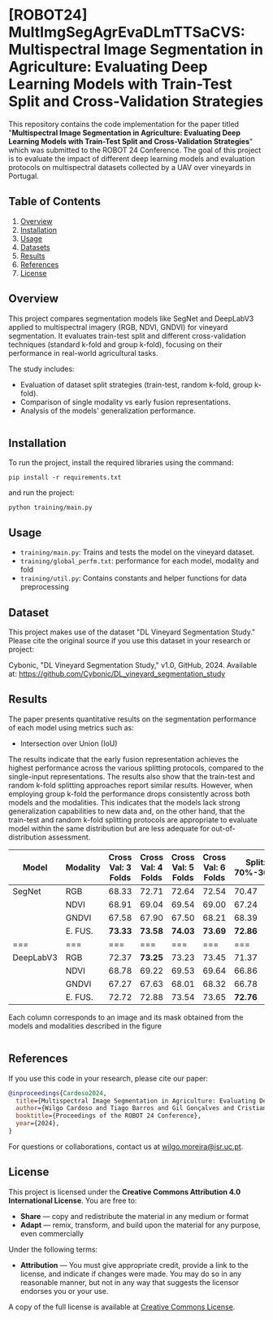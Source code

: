# [ROBOT24] MultImgSegAgrEvaDLmTTSaCVS: Multispectral Image Segmentation in Agriculture: Evaluating Deep Learning Models with Train-Test Split and Cross-Validation Strategies

This repository contains the code implementation for the paper titled "**Multispectral Image Segmentation in Agriculture: Evaluating Deep Learning Models with Train-Test Split and Cross-Validation Strategies**" which was submitted to the ROBOT 24 Conference. The goal of this project is to evaluate the impact of different deep learning models and evaluation protocols on multispectral datasets collected by a UAV over vineyards in Portugal.

## Table of Contents
1. [Overview](#overview)
2. [Installation](#installation)
3. [Usage](#usage)
4. [Datasets](#datasets)
5. [Results](#results)
6. [References](#references)
7. [License](#license)

## Overview
This project compares segmentation models like SegNet and DeepLabV3 applied to multispectral imagery (RGB, NDVI, GNDVI) for vineyard segmentation. It evaluates train-test split and different cross-validation techniques (standard k-fold and group k-fold), focusing on their performance in real-world agricultural tasks.

The study includes:
- Evaluation of dataset split strategies (train-test, random k-fold, group k-fold).
- Comparison of single modality vs early fusion representations.
- Analysis of the models' generalization performance.

<p align="center">
  <img src="training/overall_paper.png" alt="">
</p>

## Installation
To run the project, install the required libraries using the command:


```
pip install -r requirements.txt 
````

and run the project:

```
python training/main.py 
````

## Usage
- `training/main.py`: Trains and tests the model on the vineyard dataset.
- `training/global_perfm.txt`: performance for each model, modality and fold
- `training/util.py`: Contains constants and helper functions for data preprocessing 

## Dataset

This project makes use of the dataset "DL Vineyard Segmentation Study." Please cite the original source if you use this dataset in your research or project:

Cybonic, "DL Vineyard Segmentation Study," v1.0, GitHub, 2024. Available at: https://github.com/Cybonic/DL_vineyard_segmentation_study


## Results

The paper presents quantitative results on the segmentation performance of each model using metrics such as:

- Intersection over Union (IoU)

The results indicate that the early fusion representation achieves the highest performance across the various splitting protocols, compared to the single-input representations. The results also show that the train-test and random k-fold splitting approaches report similar results. However, when employing group k-fold the performance drops consistently across both models and the modalities. This indicates that the models lack strong generalization capabilities to new data and, on the other hand, that the train-test and random k-fold splitting protocols are appropriate to evaluate model within the same distribution but
are less adequate for out-of-distribution assessment.

| Model | Modality | Cross Val: 3 Folds | Cross Val: 4 Folds | Cross Val: 5 Folds | Cross Val: 6 Folds | Split: 70%-30% | Split: 75%-25% | Split: 80%-20% | Cross Val: Group |
|----------|---------|-------------------|-------------------|-------------------|-------------------|----------------|----------------|----------------|------------------|
| SegNet | RGB | 68.33 | 72.71 | 72.64 | 72.54 | 70.47 | **75.35** | 74.11 | 36.83 |
| | NDVI | 68.91 | 69.04 | 69.54 | 69.00 | 67.24 | 62.22 | 68.02 | 38.10 |
| | GNDVI | 67.58 | 67.90 | 67.50 | 68.21 | 68.39 | 67.77 | 68.81 | 37.15 |
| | E. FUS. | **73.33** | **73.58** | **74.03** | **73.69** | **72.86** | 73.31 | **74.17** | **46.43** |
|===|===|===|===|===|===|===|===|===|===|
| DeepLabV3 | RGB | 72.37 | **73.25** | 73.23 | 73.45 | 71.37 | 69.78 | 70.92 | 27.78 |
| | NDVI | 68.78 | 69.22 | 69.53 | 69.64 | 66.86 | 67.22 | 67.39 | 23.69 |
| | GNDVI | 67.27 | 67.63 | 68.01 | 68.32 | 66.78 | 67.74 | 66.90 | 12.66 |
| | E. FUS. | 72.72 | 72.88 | 73.54 | 73.65 | **72.76** | **72.23** | 71.17 | **32.23** |

Each column corresponds to an image and its mask obtained from the models and modalities described in the figure
<p align="center">
  <img src="training/segm_imgs.png" alt="">
</p>

## References

If you use this code in your research, please cite our paper:

```bibtex
@inproceedings{Cardoso2024,
  title={Multispectral Image Segmentation in Agriculture: Evaluating Deep Learning Models with Train-Test Split and Cross-Validation Strategies},
  author={Wilgo Cardoso and Tiago Barros and Gil Gonçalves and Cristiano Premebida and Urbano J. Nunes},
  booktitle={Proceedings of the ROBOT 24 Conference},
  year={2024},
}
```
For questions or collaborations, contact us at wilgo.moreira@isr.uc.pt.

## License

This project is licensed under the **Creative Commons Attribution 4.0 International License**. You are free to:

- **Share** — copy and redistribute the material in any medium or format
- **Adapt** — remix, transform, and build upon the material for any purpose, even commercially

Under the following terms:

- **Attribution** — You must give appropriate credit, provide a link to the license, and indicate if changes were made. You may do so in any reasonable manner, but not in any way that suggests the licensor endorses you or your use.

A copy of the full license is available at [Creative Commons License](https://creativecommons.org/licenses/by/4.0/).